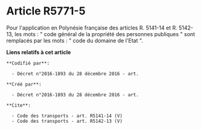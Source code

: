 # Article R5771-5

Pour l'application en Polynésie française des articles R. 5141-14 et R. 5142-13, les mots : " code général de la propriété
des personnes publiques " sont remplacés par les mots : " code du domaine de l'Etat ".

**Liens relatifs à cet article**

	**Codifié par**:

	  - Décret n°2016-1893 du 28 décembre 2016 - art.

	**Créé par**:

	  - Décret n°2016-1893 du 28 décembre 2016 - art.

	**Cite**:

	  - Code des transports - art. R5141-14 (V)
	  - Code des transports - art. R5142-13 (V)
